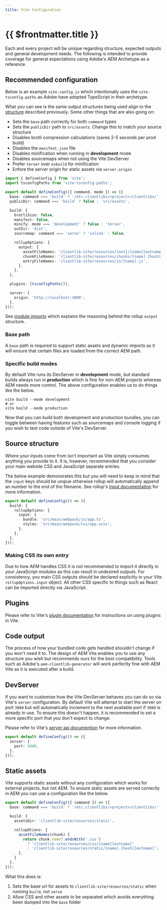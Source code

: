 ```yaml
---
title: Vite Configuration
---
```


# {{ $frontmatter.title }}

Each and every project will be unique regarding structure, expected outputs and general development needs. The following is intended to provide coverage for general expectations using Adobe's AEM Archetype as a reference.

## Recommended configuration

Below is an example `vite.config.js` which intentionally uses the `vite-tsconfig-paths` as Adobe have adopted TypeScript in their archetype.

What you can see is the same output structures being used align to the [structure](/guide/front-end/structure/) described previously. Some other things that are also going on:

- Sets the `base` path correctly for both `command` types
- Sets the `publicDir` path to `src/assets`. Change this to match your source structure
- Disables brotli compression calculations (saves 2-5 seconds per prod build)
- Disables the `manifest.json` file
- Disables minification when running in **development** mode
- Disables sourcemaps when not using the Vite DevServer
- Prefer `terser` over `esbuild` for minification
- Enfore the server origin for static assets via `server.origin`

<!-- prettier-ignore-start -->
```ts
import { defineConfig } from 'vite';
import tsconfigPaths from 'vite-tsconfig-paths';

export default defineConfig(({ command, mode }) => ({
  base: command === 'build' ? '/etc.clientlibs/<project>/clientlibs/' : '/',
  publicDir: command === 'build' ? false : 'src/assets',

  build: {
    brotliSize: false,
    manifest: false,
    minify: mode === 'development' ? false : 'terser',
    outDir: 'dist',
    sourcemap: command === 'serve' ? 'inline' : false,

    rollupOptions: {
      output: {
        assetFileNames: 'clientlib-site/resources/[ext]/[name][extname]',
        chunkFileNames: 'clientlib-site/resources/chunks/[name].[hash].js',
        entryFileNames: 'clientlib-site/resources/js/[name].js',
      },
    },
  },

  plugins: [tsconfigPaths()],

  server: {
    origin: 'http://localhost:3000',
  },
}));
```
<!-- prettier-ignore-end -->

See [module imports](../module-imports/) which explains the reasoning behind the rollup `output` structure.

### Base path

A `base` path is required to support static assets and dynamic imports as it will ensure that certain files are loaded from the correct AEM path.

### Specific build modes

By default Vite runs its DevServer in **development** mode, but standard builds always run in **production** which is fine for non-AEM projects whereas AEM needs more control. The above configuration enables us to do things like the below.

```shell
vite build --mode development
# or
vite build --mode production
```

Now that you can build both development and production bundles, you can toggle between having features such as sourcemaps and console logging if you wish to test code outside of Vite's DevServer.

## Source structure

Where your inputs come from isn't important as Vite simply consumes anything you provide to it. It is, however, recommended that you consider your main website CSS and JavaScript separate entries.

The below example demonsrates this but you will need to keep in mind that the `input` keys should be unqiue otherwise rollup will automatically append an number to the end of the filename. See rollup's [input documentation](https://rollupjs.org/guide/en/#input) for more information.

```ts
export default defineConfig(() => ({
  build: {
    rollupOptions: {
      input: {
        bundle: 'src/main/webpack/js/app.ts',
        styles: 'src/main/webpack/css/app.scss',
      },
    },
  },
}));
```

### Making CSS its own entry

Due to how AEM handles CSS it is not recommended to import it directly in your JavaScript modules as this can result in undesired outputs. For consistency, you main CSS outputs should be declared explicitly in your Vite `rollupOptions.input` object. All other CSS specific to things such as React can be imported directly via JavaScript.

## Plugins

Please refer to Vite's [plugin documentation](https://vitejs.dev/guide/using-plugins.html) for instructions on using plugins in Vite.

## Code output

The process of how your bundled code gets handled shouldn't change if you won't need it to. The design of AEM Vite enables you to use any structure you wish but recommends ours for the best compatibility. Tools such as Adobe's `aem-clientlib-generator` will work perfectly fine with AEM Vite as it is executed after a build.

## DevServer

If you want to customise how the Vite DevServer behaves you can do so via Vite's `server` configuration. By default Vite will attempt to start the server on port `3000` but will automatically increment to the next available port if `3000` is already in use. To ensure this doesn't happen, it is recommended to set a more specific port that you don't expect to change.

Please refer to Vite's [server api documention](https://vitejs.dev/config/#server-options) for more information.

```ts
export default defineConfig(() => ({
  server: {
    port: 5000,
  },
}));
```

## Static assets

Vite supports static assets without any configuration which works for external projects, but not AEM. To ensure static assets are served correctly in AEM you can use a configuration like the below.

<!-- prettier-ignore-start -->
```ts
export default defineConfig(({ command }) => ({
  base: command === 'build' ? '/etc.clientlibs/<project>/clientlibs/' : '/',

  build: {
    assetsDir: 'clientlib-site/resources/static',

    rollupOtions: {
      assetFileNames(chunk) {
        return chunk.name?.endsWith('.css')
          ? 'clientlib-site/resources/css/[name][extname]'
          : 'clientlib-site/resources/static/[name].[hash][extname]';
      },
    }
  },
}));
```
<!-- prettier-ignore-end -->

What this does is:

1. Sets the base url for assets to `clientlib-site/resources/static` when running `build`, not `serve`
2. Allow CSS and other assets to be separated which avoids everything been dumped into the `base` folder
